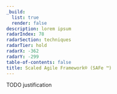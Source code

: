 ```yaml
---
_build:
  list: true
  render: false
description: lorem ipsum
radarIndex: 78
radarSection: techniques
radarTier: hold
radarX: -362
radarY: -299
table-of-contents: false
title: Scaled Agile Framework®️ (SAFe ™️)
---
```


TODO justification

